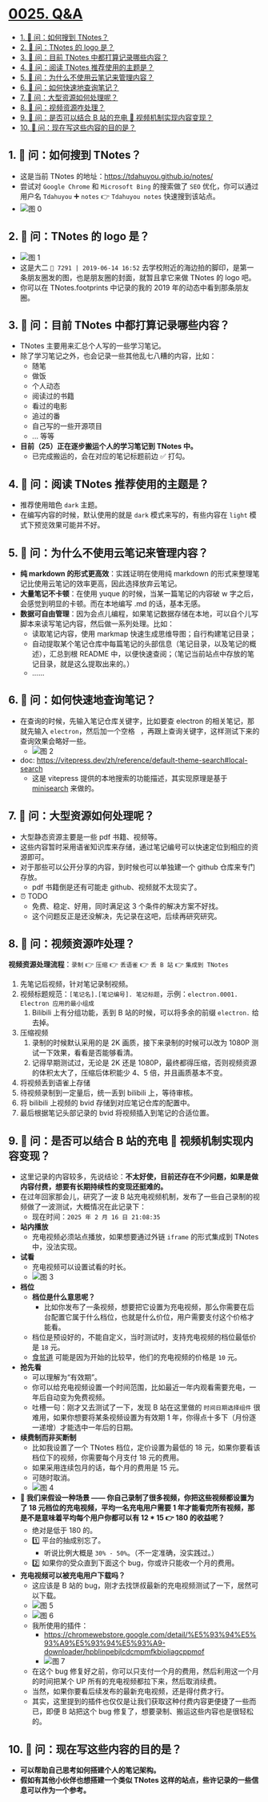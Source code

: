 # [0025. Q&A](https://github.com/tnotesjs/TNotes.introduction/tree/main/notes/0025.%20Q%26A)

<!-- region:toc -->

- [1. 🤔 问：如何搜到 TNotes？](#1--问如何搜到-tnotes)
- [2. 🤔 问：TNotes 的 logo 是？](#2--问tnotes-的-logo-是)
- [3. 🤔 问：目前 TNotes 中都打算记录哪些内容？](#3--问目前-tnotes-中都打算记录哪些内容)
- [4. 🤔 问：阅读 TNotes 推荐使用的主题是？](#4--问阅读-tnotes-推荐使用的主题是)
- [5. 🤔 问：为什么不使用云笔记来管理内容？](#5--问为什么不使用云笔记来管理内容)
- [6. 🤔 问：如何快速地查询笔记？](#6--问如何快速地查询笔记)
- [7. 🤔 问：大型资源如何处理呢？](#7--问大型资源如何处理呢)
- [8. 🤔 问：视频资源咋处理？](#8--问视频资源咋处理)
- [9. 🤔 问：是否可以结合 B 站的充电 🔋 视频机制实现内容变现？](#9--问是否可以结合-b-站的充电--视频机制实现内容变现)
- [10. 🤔 问：现在写这些内容的目的是？](#10--问现在写这些内容的目的是)

<!-- endregion:toc -->

## 1. 🤔 问：如何搜到 TNotes？

- 这是当前 TNotes 的地址：https://tdahuyou.github.io/notes/
- 尝试对 `Google Chrome` 和 `Microsoft Bing` 的搜索做了 `SEO` 优化，你可以通过用户名 `Tdahuyou` ➕ `notes` 👉 `Tdahuyou notes` 快速搜到该站点。
- ![图 0](https://cdn.jsdelivr.net/gh/tnotesjs/imgs@main/2025-06-02-19-14-25.png)

## 2. 🤔 问：TNotes 的 logo 是？

- ![图 1](https://cdn.jsdelivr.net/gh/tnotesjs/imgs@main/2025-06-02-19-14-40.png)
- 这是大二 `👣 7291 | 2019-06-14 16:52` 去学校附近的海边拍的脚印，是第一条朋友圈发的图，也是朋友圈的封面，就暂且拿它来做 TNotes 的 logo 吧。
- 你可以在 TNotes.footprints 中记录的我的 2019 年的动态中看到那条朋友圈。

## 3. 🤔 问：目前 TNotes 中都打算记录哪些内容？

- TNotes 主要用来汇总个人写的一些学习笔记。
- 除了学习笔记之外，也会记录一些其他乱七八糟的内容，比如：
  - 随笔
  - 做饭
  - 个人动态
  - 阅读过的书籍
  - 看过的电影
  - 追过的番
  - 自己写的一些开源项目
  - ... 等等
- **目前（25）正在逐步搬运个人的学习笔记到 TNotes 中。**
  - 已完成搬运的，会在对应的笔记标题前边 ✅ 打勾。

## 4. 🤔 问：阅读 TNotes 推荐使用的主题是？

- 推荐使用暗色 `dark` 主题。
- 在编写内容的时候，默认使用的就是 `dark` 模式来写的，有些内容在 `light` 模式下预览效果可能并不好。

## 5. 🤔 问：为什么不使用云笔记来管理内容？

- **纯 markdown 的形式更高效**：实践证明在使用纯 markdown 的形式来整理笔记比使用云笔记的效率更高，因此选择放弃云笔记。
- **大量笔记不卡顿**：在使用 yuque 的时候，当某一篇笔记的内容破 w 字之后，会感觉到明显的卡顿。而在本地编写 .md 的话，基本无感。
- **数据可自由管理**：因为会点儿编程，如果笔记数据存储在本地，可以自个儿写脚本来读写笔记内容，然后做一系列处理。比如：
  - 读取笔记内容，使用 markmap 快速生成思维导图；自行构建笔记目录；
  - 自动提取某个笔记仓库中每篇笔记的头部信息（笔记目录，以及笔记的概述），汇总到根 README 中，以便快速查阅；（笔记当前站点中存放的笔记目录，就是这么提取出来的。）
  - ……

## 6. 🤔 问：如何快速地查询笔记？

- 在查询的时候，先输入笔记仓库关键字，比如要查 electron 的相关笔记，那就先输入 `electron`，然后加一个空格 ` `，再跟上查询关键字，这样测试下来的查询效果会略好一些。
  - ![图 2](https://cdn.jsdelivr.net/gh/tnotesjs/imgs@main/2025-06-02-19-15-26.png)
- doc: https://vitepress.dev/zh/reference/default-theme-search#local-search
  - 这是 vitepress 提供的本地搜索的功能描述，其实现原理是基于 [minisearch](https://github.com/lucaong/minisearch/) 来做的。

## 7. 🤔 问：大型资源如何处理呢？

- 大型静态资源主要是一些 pdf 书籍、视频等。
- 这些内容暂时采用语雀知识库来存储，通过笔记编号可以快速定位到相应的资源即可。
- 对于那些可以公开分享的内容，到时候也可以单独建一个 github 仓库来专门存放。
  - pdf 书籍倒是还有可能走 github、视频就不太现实了。
- ⏰ TODO
  - 免费、稳定、好用，同时满足这 3 个条件的解决方案不好找。
  - 这个问题反正是还没解决，先记录在这吧，后续再研究研究。

## 8. 🤔 问：视频资源咋处理？

**视频资源处理流程**：`录制` 👉 `压缩` 👉 `丢语雀` 👉 `丢 B 站` 👉 `集成到 TNotes`

1. 先笔记后视频，针对笔记录制视频。
2. 视频标题规范：`[笔记名].[笔记编号]. 笔记标题`，示例：`electron.0001. Electron 应用的最小组成`
   1. Bilibili 上有分组功能，丢到 B 站的时候，可以将多余的前缀 `electron.` 给去掉。
3. 压缩视频
   1. 录制的时候默认采用的是 2K 画质，接下来录制的时候可以改为 1080P 测试一下效果，看看是否能够看清。
   2. 记得早期测试过，无论是 2K 还是 1080P，最终都得压缩，否则视频资源的体积太大了，压缩后体积能少 4、5 倍，并且画质基本不变。
4. 将视频丢到语雀上存储
5. 待视频录制到一定量后，统一丢到 bilibili 上，等待审核。
6. 将 bilibili 上视频的 bvid 存储到对应笔记仓库的配置中。
7. 最后根据笔记头部记录的 bvid 将视频插入到笔记的合适位置。

## 9. 🤔 问：是否可以结合 B 站的充电 🔋 视频机制实现内容变现？

- 这里记录的内容较多，先说结论：**不太好使，目前还存在不少问题，如果是做内容付费，想要有长期持续性的变现还挺难的。**
- 在过年回家那会儿，研究了一波 B 站充电视频机制，发布了一些自己录制的视频做了一波测试，大概情况在此记录下：
  - 现在时间：`2025 年 2 月 16 日 21:08:35`
- **站内播放**
  - 充电视频必须站点播放，如果想要通过外链 `iframe` 的形式集成到 TNotes 中，没法实现。
- **试看**
  - 充电视频可以设置试看的时长。
  - ![图 3](https://cdn.jsdelivr.net/gh/tnotesjs/imgs@main/2025-06-02-19-16-06.png)
- **档位**
  - **档位是什么意思呢？**
    - 比如你发布了一条视频，想要把它设置为充电视频，那么你需要在后台配置它属于什么档位，也就是什么价位，用户需要支付这个价格才能看。
  - 档位是预设好的，不能自定义，当时测试时，支持充电视频的档位最低价是 `18` 元。
  - [食贫道](https://space.bilibili.com/39627524) 可能是因为开始的比较早，他们的充电视频的价格是 `10` 元。
- **抢先看**
  - 可以理解为“有效期”。
  - 你可以给充电视频设置一个时间范围，比如最近一年内观看需要充电，一年后自动变为免费视频。
  - 吐槽一句：刚才又去测试了一下，发现 B 站在这里做的 `时间日期选择组件` 很难用，如果你想要将某条视频设置为有效期 1 年，你得点十多下（月份逐一递增）才能选中一年后的日期。
- **续费制而非买断制**
  - 比如我设置了一个 TNotes 档位，定价设置为最低的 18 元，如果你要看该档位下的视频，你需要每个月支付 18 元的费用。
  - 如果采用连续包月的话，每个月的费用是 15 元。
  - 可随时取消。
  - ![图 4](https://cdn.jsdelivr.net/gh/tnotesjs/imgs@main/2025-06-02-19-16-23.png)
- **🤔 我们来假设一种场景 —— 你自己录制了很多视频，你把这些视频都设置为了 18 元档位的充电视频，平均一名充电用户需要 1 年才能看完所有视频，那是不是意味着平均每个用户你都可以有 12 \* 15 👉 180 的收益呢？**
  - 绝对是低于 180 的。
  - 1️⃣ 平台的抽成别忘了。
    - 听说比例大概是 `30% - 50%`。（不一定准确，没实践过。）
  - 2️⃣ 如果你的受众直到下面这个 bug，你或许只能收一个月的费用。
- **充电视频可以被充电用户下载吗？**
  - 这应该是 B 站的 bug，刚才去找饼叔最新的充电视频测试了一下，居然可以下载。
  - ![图 5](https://cdn.jsdelivr.net/gh/tnotesjs/imgs@main/2025-06-02-19-16-45.png)
  - ![图 6](https://cdn.jsdelivr.net/gh/tnotesjs/imgs@main/2025-06-02-19-17-00.png)
  - 我所使用的插件：
    - https://chromewebstore.google.com/detail/%E5%93%94%E5%93%A9%E5%93%94%E5%93%A9-downloader/hpblinpebjlcdcmpmfkbioliagcppmof
    - ![图 7](https://cdn.jsdelivr.net/gh/tnotesjs/imgs@main/2025-06-02-19-17-12.png)
  - 在这个 bug 修复好之前，你可以只支付一个月的费用，然后利用这一个月的时间把某个 UP 所有的充电视频都拉下来，然后取消续费。
  - 当然，如果你要看后续发布的最新充电视频，还是得付费才行。
  - 其实，这里提到的插件也仅仅是让我们获取这种付费内容更便捷了一些而已，即便 B 站把这个 bug 修复了，想要录制、搬运这些内容也是很轻松的。

## 10. 🤔 问：现在写这些内容的目的是？

- **可以帮助自己思考如何搭建个人的笔记架构。**
- **假如有其他小伙伴也想搭建一个类似 TNotes 这样的站点，些许记录的一些信息可以作为一个参考。**
